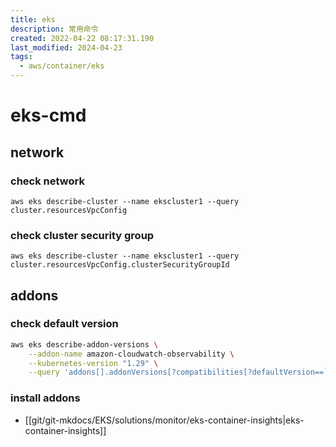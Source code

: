```yaml
---
title: eks
description: 常用命令
created: 2022-04-22 08:17:31.190
last_modified: 2024-04-23
tags:
  - aws/container/eks
---
```

# eks-cmd
## network
### check network 
```
aws eks describe-cluster --name ekscluster1 --query cluster.resourcesVpcConfig
```

### check cluster security group
```
aws eks describe-cluster --name ekscluster1 --query cluster.resourcesVpcConfig.clusterSecurityGroupId
```


## addons
### check default version
```sh
aws eks describe-addon-versions \
    --addon-name amazon-cloudwatch-observability \
    --kubernetes-version "1.29" \
    --query 'addons[].addonVersions[?compatibilities[?defaultVersion==`true`]].addonVersion'

```

### install addons
- [[git/git-mkdocs/EKS/solutions/monitor/eks-container-insights|eks-container-insights]]



